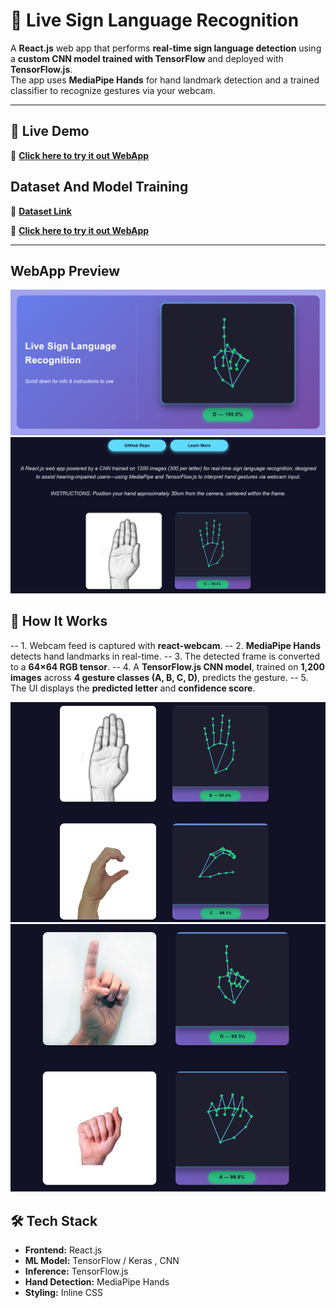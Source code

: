 <!-- dataset : https://drive.google.com/drive/folders/1MClawaGwBxG4RykE4BVjYMjA_ZLG1iNR?usp=sharing -->
<!-- training : https://colab.research.google.com/drive/1lCNcS-VkEG96zweZX6lk-3goHAodyeSW?usp=sharing -->

# 🤟 Live Sign Language Recognition

A **React.js** web app that performs **real-time sign language detection** using a **custom CNN model trained with TensorFlow** and deployed with **TensorFlow.js**.  
The app uses **MediaPipe Hands** for hand landmark detection and a trained classifier to recognize gestures via your webcam.

---

## 🚀 Live Demo  
🔗 **[Click here to try it out WebApp](https://sign-language-detection-bice.vercel.app/)**

## Dataset And Model Training

🔗 **[Dataset Link](https://drive.google.com/drive/folders/1MClawaGwBxG4RykE4BVjYMjA_ZLG1iNR?usp=sharing)**

🔗 **[Click here to try it out WebApp](https://colab.research.google.com/drive/1lCNcS-VkEG96zweZX6lk-3goHAodyeSW?usp=sharing)**


---

## WebApp Preview

![Web App Preview](./public/images/Preview1.png)
![Web App Preview](./public/images/Preview2.png)


## 🎯 How It Works
-- 1. Webcam feed is captured with **react-webcam**.
-- 2. **MediaPipe Hands** detects hand landmarks in real-time.
-- 3. The detected frame is converted to a **64×64 RGB tensor**.
-- 4. A **TensorFlow.js CNN model**, trained on **1,200 images** across **4 gesture classes (A, B, C, D)**, predicts the gesture.
-- 5. The UI displays the **predicted letter** and **confidence score**.

![Examples](./public/images/readmeImg1.png)
![Example](./public/images/readmeImg2.png)


## 🛠 Tech Stack
- **Frontend:** React.js
- **ML Model:** TensorFlow / Keras , CNN 
- **Inference:** TensorFlow.js
- **Hand Detection:** MediaPipe Hands
- **Styling:** Inline CSS